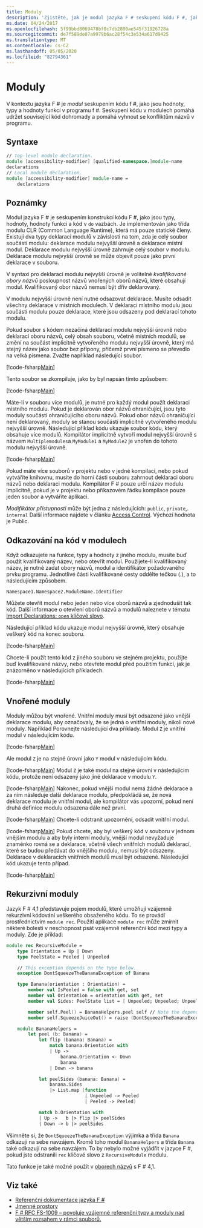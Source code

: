 ```yaml
---
title: Moduly
description: 'Zjistěte, jak je modul jazyka F # seskupení kódu F #, jako jsou hodnoty, typy a hodnoty funkcí v programu F #.'
ms.date: 04/24/2017
ms.openlocfilehash: 5f99bbd8069478bf0c7db2800ae545f31926728a
ms.sourcegitcommit: de7f589de07a9979b6ac28f54c3e534a617d9425
ms.translationtype: MT
ms.contentlocale: cs-CZ
ms.lasthandoff: 05/05/2020
ms.locfileid: "82794361"
---
```

# <a name="modules"></a>Moduly

V kontextu jazyka F # je *modul* seskupením kódu f #, jako jsou hodnoty, typy a hodnoty funkcí v programu f #. Seskupení kódu v modulech pomáhá udržet související kód dohromady a pomáhá vyhnout se konfliktům názvů v programu.

## <a name="syntax"></a>Syntaxe

```fsharp
// Top-level module declaration.
module [accessibility-modifier] [qualified-namespace.]module-name
declarations
// Local module declaration.
module [accessibility-modifier] module-name =
    declarations
```

## <a name="remarks"></a>Poznámky

Modul jazyka F # je seskupením konstrukcí kódu F #, jako jsou typy, hodnoty, hodnoty funkcí a kód v `do` vazbách. Je implementován jako třída modulu CLR (Common Language Runtime), která má pouze statické členy. Existují dva typy deklarací modulů v závislosti na tom, zda je celý soubor součástí modulu: deklarace modulu nejvyšší úrovně a deklarace místní modul. Deklarace modulu nejvyšší úrovně zahrnuje celý soubor v modulu. Deklarace modulu nejvyšší úrovně se může objevit pouze jako první deklarace v souboru.

V syntaxi pro deklaraci modulu nejvyšší úrovně je volitelné *kvalifikované obory názvů* posloupnost názvů vnořených oborů názvů, které obsahují modul. Kvalifikovaný obor názvů nemusí být dřív deklarovaný.

V modulu nejvyšší úrovně není nutné odsazovat deklarace. Musíte odsadit všechny deklarace v místních modulech. V deklaraci místního modulu jsou součástí modulu pouze deklarace, které jsou odsazeny pod deklarací tohoto modulu.

Pokud soubor s kódem nezačíná deklarací modulu nejvyšší úrovně nebo deklarací oboru názvů, celý obsah souboru, včetně místních modulů, se změní na součást implicitně vytvořeného modulu nejvyšší úrovně, který má stejný název jako soubor bez přípony, přičemž první písmeno se převedlo na velká písmena. Zvažte například následující soubor.

[!code-fsharp[Main](~/samples/snippets/fsharp/modules/snippet6601.fs)]

Tento soubor se zkompiluje, jako by byl napsán tímto způsobem:

[!code-fsharp[Main](~/samples/snippets/fsharp/modules/snippet6602.fs)]

Máte-li v souboru více modulů, je nutné pro každý modul použít deklaraci místního modulu. Pokud je deklarován obor názvů ohraničující, jsou tyto moduly součástí ohraničujícího oboru názvů. Pokud obor názvů ohraničující není deklarovaný, moduly se stanou součástí implicitně vytvořeného modulu nejvyšší úrovně. Následující příklad kódu ukazuje soubor kódu, který obsahuje více modulů. Kompilátor implicitně vytvoří modul nejvyšší úrovně s názvem `Multiplemodules`a `MyModule1` a `MyModule2` je vnořen do tohoto modulu nejvyšší úrovně.

[!code-fsharp[Main](~/samples/snippets/fsharp/modules/snippet6603.fs)]

Pokud máte více souborů v projektu nebo v jedné kompilaci, nebo pokud vytváříte knihovnu, musíte do horní části souboru zahrnout deklaraci oboru názvů nebo deklaraci modulu. Kompilátor F # pouze určí název modulu implicitně, pokud je v projektu nebo příkazovém řádku kompilace pouze jeden soubor a vytváříte aplikaci.

*Modifikátor přístupnosti* může být jedna z následujících: `public`, `private`,. `internal` Další informace najdete v článku [Access Control](access-control.md). Výchozí hodnota je Public.

## <a name="referencing-code-in-modules"></a>Odkazování na kód v modulech

Když odkazujete na funkce, typy a hodnoty z jiného modulu, musíte buď použít kvalifikovaný název, nebo otevřít modul. Použijete-li kvalifikovaný název, je nutné zadat obory názvů, modul a identifikátor požadovaného prvku programu. Jednotlivé části kvalifikované cesty oddělte tečkou (.), a to následujícím způsobem.

`Namespace1.Namespace2.ModuleName.Identifier`

Můžete otevřít modul nebo jeden nebo více oborů názvů a zjednodušit tak kód. Další informace o otevření oborů názvů a modulů naleznete v tématu [Import Declarations: `open` klíčové slovo](import-declarations-the-open-keyword.md).

Následující příklad kódu ukazuje modul nejvyšší úrovně, který obsahuje veškerý kód na konec souboru.

[!code-fsharp[Main](~/samples/snippets/fsharp/modules/snippet6604.fs)]

Chcete-li použít tento kód z jiného souboru ve stejném projektu, použijte buď kvalifikované názvy, nebo otevřete modul před použitím funkcí, jak je znázorněno v následujících příkladech.

[!code-fsharp[Main](~/samples/snippets/fsharp/modules/snippet6605.fs)]

## <a name="nested-modules"></a>Vnořené moduly

Moduly můžou být vnořené. Vnitřní moduly musí být odsazené jako vnější deklarace modulu, aby označovaly, že se jedná o vnitřní moduly, nikoli nové moduly. Například Porovnejte následující dva příklady. Modul `Z` je vnitřní modul v následujícím kódu.

[!code-fsharp[Main](~/samples/snippets/fsharp/modules/snippet6607.fs)]

Ale modul `Z` je na stejné úrovni jako `Y` modul v následujícím kódu.

[!code-fsharp[Main](~/samples/snippets/fsharp/modules/snippet6608.fs)]
Modul `Z` je také modul na stejné úrovni v následujícím kódu, protože není odsazený jako jiné deklarace v modulu `Y`.

[!code-fsharp[Main](~/samples/snippets/fsharp/modules/snippet6609.fs)]
Nakonec, pokud vnější modul nemá žádné deklarace a za ním následuje další deklarace modulu, předpokládá se, že nová deklarace modulu je vnitřní modul, ale kompilátor vás upozorní, pokud není druhá definice modulu odsazena dále než první.

[!code-fsharp[Main](~/samples/snippets/fsharp/modules/snippet6610.fs)]
Chcete-li odstranit upozornění, odsadit vnitřní modul.

[!code-fsharp[Main](~/samples/snippets/fsharp/modules/snippet6611.fs)]
Pokud chcete, aby byl veškerý kód v souboru v jednom vnějším modulu a aby byly interní moduly, vnější modul nevyžaduje znaménko rovná se a deklarace, včetně všech vnitřních modulů deklarací, které se budou předávat do vnějšího modulu, nemusí být odsazeny. Deklarace v deklaracích vnitřních modulů musí být odsazené. Následující kód ukazuje tento případ.

[!code-fsharp[Main](~/samples/snippets/fsharp/modules/snippet6612.fs)]

## <a name="recursive-modules"></a>Rekurzivní moduly

Jazyk F # 4,1 představuje pojem modulů, které umožňují vzájemně rekurzivní kódování veškerého obsaženého kódu.  To se provádí prostřednictvím `module rec`.  Použití aplikace `module rec` může zmírnit některé bolesti v neschopnost psát vzájemně referenční kód mezi typy a moduly.  Zde je příklad:

```fsharp
module rec RecursiveModule =
    type Orientation = Up | Down
    type PeelState = Peeled | Unpeeled

    // This exception depends on the type below.
    exception DontSqueezeTheBananaException of Banana

    type Banana(orientation : Orientation) =
        member val IsPeeled = false with get, set
        member val Orientation = orientation with get, set
        member val Sides: PeelState list = [ Unpeeled; Unpeeled; Unpeeled; Unpeeled] with get, set

        member self.Peel() = BananaHelpers.peel self // Note the dependency on the BananaHelpers module.
        member self.SqueezeJuiceOut() = raise (DontSqueezeTheBananaException self) // This member depends on the exception above.

    module BananaHelpers =
        let peel (b: Banana) =
            let flip (banana: Banana) =
                match banana.Orientation with
                | Up ->
                    banana.Orientation <- Down
                    banana
                | Down -> banana

            let peelSides (banana: Banana) =
                banana.Sides
                |> List.map (function
                             | Unpeeled -> Peeled
                             | Peeled -> Peeled)

            match b.Orientation with
            | Up ->   b |> flip |> peelSides
            | Down -> b |> peelSides
```

Všimněte si, že `DontSqueezeTheBananaException` výjimka a třída `Banana` odkazují na sebe navzájem.  Kromě toho modul `BananaHelpers` a třída `Banana` také odkazují na sebe navzájem.  To by nebylo možné vyjádřit v jazyce F #, pokud jste odstranili `rec` klíčové slovo z `RecursiveModule` modulu.

Tato funkce je také možné použít v [oborech názvů](namespaces.md) s F # 4,1.

## <a name="see-also"></a>Viz také

- [Referenční dokumentace jazyka F #](index.md)
- [Jmenné prostory](namespaces.md)
- [F # RFC FS-1009 – povoluje vzájemné referenční typy a moduly nad větším rozsahem v rámci souborů.](https://github.com/fsharp/fslang-design/blob/master/FSharp-4.1/FS-1009-mutually-referential-types-and-modules-single-scope.md)
